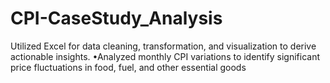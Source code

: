 # CPI-CaseStudy_Analysis
Utilized Excel for data cleaning, transformation, and visualization to derive actionable insights. 
•Analyzed monthly CPI variations to identify significant price fluctuations in food, fuel, and other essential goods
